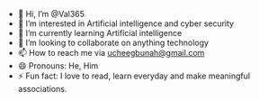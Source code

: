 - 👋 Hi, I’m @Val365
- 👀 I’m interested in Artificial intelligence and cyber security 
- 🌱 I’m currently learning Artificial intelligence 
- 💞️ I’m looking to collaborate on anything technology 
- 📫 How to reach me via ucheegbunah@gmail.com 
- 😄 Pronouns: He, Him
- ⚡ Fun fact: I love to read, learn everyday and make meaningful associations.

<!---
Val365/Val365 is a ✨ special ✨ repository because its `README.md` (this file) appears on your GitHub profile.
You can click the Preview link to take a look at your changes.
--->
